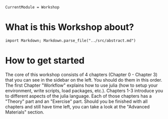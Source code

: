 ```@meta
CurrentModule = Workshop
```

# What is this Workshop about?

```@eval
import Markdown; Markdown.parse_file("../src/abstract.md")
```

# How to get started

The core of this workshop consists of 4 chapters (Chapter 0 - Chapter 3) that you can see in the sidebar on the left.
You should do them in this order.
The first Chapter "Workflow" explains how to use julia (how to setup your environment, write scripts, load packages, etc.).
Chapters 1-3 introduce you to different aspects of the julia language.
Each of those chapters has a "Theory" part and an "Exercise" part.
Should you be finished with all chapters and still have time left, you can take a look at the "Advanced Materials" section.